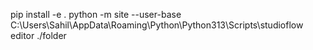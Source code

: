 pip install -e . 
python -m site --user-base   
C:\Users\Sahil\AppData\Roaming\Python\Python313\Scripts\studioflow  editor ./folder